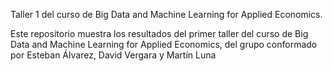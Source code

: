 Taller 1 del curso de Big Data and Machine Learning for Applied Economics.

Este repositorio muestra los resultados del primer taller del curso de Big Data and Machine Learning for Applied Economics, del grupo conformado por Esteban Álvarez, David Vergara y Martín Luna

